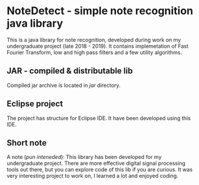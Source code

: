 # NoteDetect - simple note recognition java library 
This is a java library for note recognition, developed during work on my undergraduate project (late 2018 - 2019). It contains implemetation of Fast Fourier Transform, low and high pass filters and a few utility algorithms. 

## JAR - compiled & distributable lib
Compiled jar archive is located in _jar_ directory.

## Eclipse project
The project has structure for Eclipse IDE. It have been developed using this IDE.

## Short note
A note (_pun inteneded_): This library has been developed for my undergraduate project. There are more effective digital signal processing tools out there, but you can explore code of this lib if you are curious. It was very interesting project to work on, I learned a lot and enjoyed coding.
